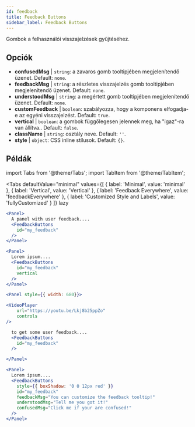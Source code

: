 ```yaml
---
id: feedback 
title: Feedback Buttons
sidebar_label: Feedback Buttons
---
```


Gombok a felhasználói visszajelzések gyűjtéséhez.

## Opciók

* __confusedMsg__ | `string`: a zavaros gomb tooltipjében megjelenítendő üzenet. Default: `none`.
* __feedbackMsg__ | `string`: a részletes visszajelzés gomb tooltipjében megjelenítendő üzenet. Default: `none`.
* __understoodMsg__ | `string`: a megértett gomb tooltipjében megjelenítendő üzenet. Default: `none`.
* __customFeedback__ | `boolean`: szabályozza, hogy a komponens elfogadja-e az egyéni visszajelzést. Default: `true`.
* __vertical__ | `boolean`: a gombok függőlegesen jelennek meg, ha "igaz"-ra van állítva.. Default: `false`.
* __className__ | `string`: osztály neve. Default: `''`.
* __style__ | `object`: CSS inline stílusok. Default: `{}`.


## Példák

import Tabs from '@theme/Tabs';
import TabItem from '@theme/TabItem';

<Tabs
    defaultValue="minimal"
    values={[
        { label: 'Minimal', value: 'minimal' },
        { label: 'Vertical', value: 'Vertical' },
        { label: 'Feedback Everywhere', value: 'feedbackEverywhere' },
        { label: 'Customized Style and Labels', value: 'fullyCustomized' }
    ]}
    lazy
>

<TabItem value="minimal">

```jsx live
<Panel>
  A panel with user feedback....
  <FeedbackButtons
    id="my_feedback" 
  />
</Panel>
```

</TabItem>

<TabItem value="Vertical">

```jsx live
<Panel>
  Lorem ipsum....
  <FeedbackButtons
    id="my_feedback" 
    vertical
  />
</Panel>
```
</TabItem>

<TabItem value="feedbackEverywhere">

```jsx live
<Panel style={{ width: 680}}>

<VideoPlayer
    url="https://youtu.be/Lkj8b25ppZo"
    controls
/>

  to get some user feedback....
  <FeedbackButtons
    id="my_feedback" 
  />

</Panel>
```
</TabItem>

<TabItem value="fullyCustomized">

```jsx live
<Panel>
  Lorem ipsum....
  <FeedbackButtons
    style={{ boxShadow: '0 0 12px red' }}
    id="my_feedback"  
    feedbackMsg="You can customize the feedback tooltip!"
    understoodMsg="Tell me you got it!" 
    confusedMsg="Click me if your are confused!" 
  />
</Panel>
```
</TabItem>

</Tabs>
